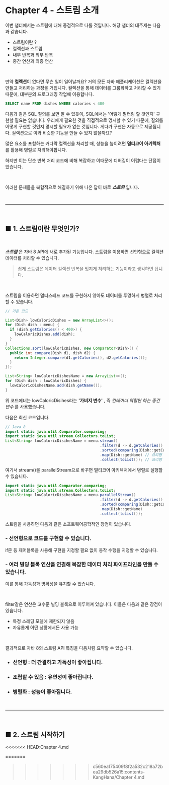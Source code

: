 # Chapter 4 - 스트림 소개

이번 챕터에서는 스트림에 대해 중점적으로 다룰 것입니다. 해당 챕터의 대주제는 다음과 같습니다.

- 스트림이란 ?
- 컬렉션과 스트림
- 내부 반복과 외부 반복
- 중간 연산과 최종 연산

<br>

만약 **컬렉션**이 없다면 무슨 일이 일어날까요? 거의 모든 자바 애플리케이션은 컬렉션을 만들고 처리하는 과정을 거칩니다. 컬렉션을 통해 데이터를 그룹화하고 처리할 수 있기 때문에, 대부분의 프로그래밍 작업에 이용합니다.

```sql
SELECT name FROM dishes WHERE calories < 400
```

다음과 같은 SQL 질의를 보면 알 수 있듯이, SQL에서는 '어떻게 필터링 할 것인지' 구현할 필요는 없습니다. 우리에게 필요한 것을 직접적으로 명시할 수 있기 때문에, 질의를 어떻게 구현할 것인지 명시할 필요가 없는 것입니다. 게다가 구현은 자동으로 제공됩니다. 컬렉션으로 이와 비슷한 기능을 만들 수 있지 않을까요?

많은 요소를 포함하는 커다락 컬렉션을 처리할 때, 성능을 높이려면 **멀티코어 아키텍처**를 활용해 병렬로 처리해야합니다.

하지만 이는 단순 반복 처리 코드에 비해 복잡하고 이때문에 디버깅이 어렵다는 단점이 있습니다.

<br>

이러한 문제들을 복합적으로 해결하기 위해 나온 답이 바로 _**스트림**_ 입니다.

<br>
<hr>
<br>

## ■ 1. 스트림이란 무엇인가?

<br>

**_스트림_** 은 자바 8 API에 새로 추가된 기능입니다. 스트림을 이용하면 선언형으로 컬렉션 데이터를 처리할 수 있습니다.

> 쉽게 스트림은 데이터 컬렉션 반복을 멋지게 처리하는 기능이라고 생각하면 됩니다.

<br>

스트림을 이용하면 멀티스레드 코드를 구현하지 않아도 데이터를 투명하게 병렬로 처리할 수 있습니다.

```java
// 기존 코드

List<Dish> lowCaloricDishes = new ArrayList<>();
for (Dish dish : menu) {
  if (dish.getCalories() < 400>) {
    lowCaloricDishes.add(dish);
  }
}
Collections.sort(lowCaloricDishes, new Comparator<Dish>() {
  public int compare(Dish d1, dish d2) {
    return Integer.compare(d1.getCalories(), d2.getCalories());
  }
});

List<String> lowCaloricDishesName = new ArrayList<>();
for (Dish dish : lowCaloricDishes) {
  lowCaloricDishesName.add(dish.getName());
}
```

위 코드에너는 lowCaloricDisihes라는 **'가비지 변수'** , 즉 _컨테이너 역할만 하는 중간 변수_ 를 사용했습니다.

다음은 최신 코드입니다.

```java
// Java 8
import static java.util.Comparator.comparing;
import static java.util.stream.Collectors.toList;
List<String> lowCaloricDisihesName = menu.stream()
                                          .filter(d -> d.getCalories() < 400)
                                          .sorted(comparing(Dish::getCalories)) // 칼로리로 요리 정렬
                                          .map(Dish::getName) // 요리명 추출
                                          .collect(toList()); // 요리명 리스트 저장
```

여기서 stream()을 parallelStream으로 바꾸면 멀티코어 아키텍처에서 병렬로 실행할 수 있습니다.

```java
import static java.util.Comparator.comparing;
import static java.util.stream.Collectors.toList;
List<String> lowCaloricDisihesName = menu.parallelStream()
                                          .filter(d -> d.getCalories() < 400)
                                          .sorted(comparing(Dish::getCalories))
                                          .map(Dish::getName)
                                          .collect(toList());
```

스트림을 사용하면 다음과 같은 소프트웨어공학적인 장점이 있습니다.

### - **선언형**으로 코드를 구현할 수 있습니다.

if문 등 제어블록을 사용해 구현을 지정할 필요 없이 동작 수행을 지정할 수 있습니다.

### - 여러 빌딩 블록 연산을 연결해 복잡한 데이터 처리 파이프라인을 만들 수 있습니다.

이를 통해 가독성과 명확성을 유지할 수 있습니다.

<br>

filter같은 연산은 고수준 빌딩 블록으로 이루어져 있습니다. 이들은 다음과 같은 장점이 있습니다.

- 특정 스레딩 모델에 제한되지 않음
- 자유롭게 어떤 상황에서든 사용 가능

<br>

결과적으로 자바 8의 스트림 API 특징을 다음처럼 요약할 수 있습니다.

- ### **선언형** : 더 **간결**하고 **가독성**이 좋아집니다.
- ### **조립**할 수 있음 : **유연성**이 좋아집니다.
- ### **병렬화** : 성능이 좋아집니다.

<br>
<hr>
<br>

## ■ 2. 스트림 시작하기
<<<<<<< HEAD:Chapter 4.md

=======
>>>>>>> c560ea175409f8f2a532c218a72bea29db526a15:contents-KangHana/Chapter 4.md

